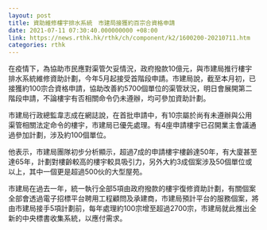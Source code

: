 ```yaml
---
layout: post
title: 資助維修樓宇排水系統　市建局接獲約百宗合資格申請
date: 2021-07-11 07:30:40.000000000 +08:00
link: https://news.rthk.hk/rthk/ch/component/k2/1600200-20210711.htm
categories: rthk
---
```


在疫情下，為協助市民應對渠管欠妥情況，政府撥款10億元，與市建局推行樓宇排水系統維修資助計劃，今年5月起接受首階段申請。市建局說，截至本月初，已接獲約100宗合資格申請，協助改善約5700個單位的渠管狀況，明日會展開第二階段申請，不論樓宇有否相關命令仍未遵辦，均可參加資助計劃。

市建局行政總監韋志成在網誌說，在首批申請中，有10宗屬於尚有未遵辦與公用渠管相關法定命令的樓宇，市建局已優先處理。有4座申請樓宇已召開業主會議通過參加計劃，涉及約100個單位。

他表示，市建局團隊初步分析顯示，超過7成的申請樓宇樓齡達50年，有大廈甚至達65年，計劃對樓齡較高的樓宇較具吸引力，另外大約3成個案涉及50個單位或以上，其中一個更是超過500伙的大型屋苑。

市建局在過去一年，統一執行全部5項由政府撥款的樓宇復修資助計劃，有關個案全部會透過電子招標平台聘用工程顧問及承建商，市建局預計平台的服務個案，將由市建局接手5項計劃前，每年處理約100宗增至超過2700宗，市建局就此推出全新的中央標書收集系統，以應付需求。
